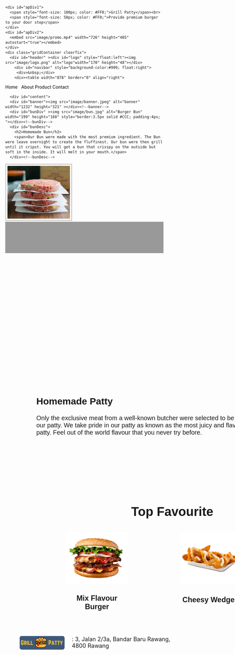 <!doctype html>
<!--[if lt IE 7]> <html class="ie6 oldie"> <![endif]-->
<!--[if IE 7]>    <html class="ie7 oldie"> <![endif]-->
<!--[if IE 8]>    <html class="ie8 oldie"> <![endif]-->
<!--[if gt IE 8]><!--> <html class="">
<!--<![endif]-->
<head>
<meta charset="utf-8">
<meta name="viewport" content="width=device-width, initial-scale=1">
<title>Untitled Document</title>
<link href="source/boilerplate.css" rel="stylesheet" type="text/css">
<link href="source/template.css" rel="stylesheet" type="text/css">
<style type="text/css">
#header{
	height:50px;
	background-color:#999;
}
#logo{
	height:82;
	width:170;
}
#navibar{
	width: 82%;
	clip: rect(auto,auto,0px,auto);	
}
.pagelink{
	color:black;
    text-decoration:none;
}
#content{
	height:2000px;
	background-color: #FC3;
}
#footer{
	height:100px;
	background-color:#999;
}
#bunDiv {
	position: absolute;
	width: 228px;
	height: 186px;
	z-index: 1;
	left: 313px;
	top: 991px;
}

#bunDesc {
	position: absolute;
	width: 691px;
	height: 115px;
	z-index: 2;
	left: 562px;
	top: 962px;
	font-family: "Trebuchet MS", Arial, Helvetica, sans-serif;
	font-size: 20px
}

#patty {
	position: absolute;
	width: 200px;
	height: 115px;
	z-index: 3;
	left: 1040px;
	top: 1269px;
}
#pattyDesc {
	position: absolute;
	width: 691px;
	height: 115px;
	z-index: 2;
	left: 327px;
	top: 1269px;
	font-family: "Trebuchet MS", Arial, Helvetica, sans-serif;
	font-size: 20px
}
#topfav {
	position: absolute;
	width: 274px;
	height: 78px;
	z-index: 2;
	left: 623px;
	top: 1601px;
	font-family: "Trebuchet MS", Arial, Helvetica, sans-serif;
	font-size: 20px
}
#mix {
	position: absolute;
	width: 200px;
	height: 115px;
	z-index: 3;
	left: 420px;
	top: 1744px;
}
#mixDesc {
	position: absolute;
	width: 194px;
	height: 115px;
	z-index: 2;
	left: 423px;
	top: 1909px;
	font-family: "Trebuchet MS", Arial, Helvetica, sans-serif;
	font-size: 20px
}
#wedges {
	position: absolute;
	width: 200px;
	height: 115px;
	z-index: 3;
	left: 786px;
	top: 1743px;
}
#wedgesDesc {
	position: absolute;
	width: 286px;
	height: 115px;
	z-index: 2;
	left: 739px;
	top: 1914px;
	font-family: "Trebuchet MS", Arial, Helvetica, sans-serif;
	font-size: 20px
}
#apDiv1 {
	position: absolute;
	left: 360px;
	top: 100px;
	width: 949px;
	height: 221px;
	z-index: 4;
	font-family: "Trebuchet MS", Arial, Helvetica, sans-serif;
	color: #FFF;
}
#apDiv2 {
	position: absolute;
	left: 458px;
	top: 454px;
	width: 725px;
	height: 405px;
	z-index: 5;
}
#apDiv9 {
	position: absolute;
	left: 1166px;
	top: 2074px;
	width: 41px;
	height: 42px;
	z-index: 11;
}
#apDiv10 {
	position: absolute;
	left: 1223px;
	top: 2073px;
	width: 41px;
	height: 39px;
	z-index: 12;
}
#apDiv11 {
	position: absolute;
	left: 1283px;
	top: 2072px;
	width: 55px;
	height: 46px;
	z-index: 13;
}
#apDiv12 {
	position: absolute;
	left: 272px;
	top: 2074px;
	width: 147px;
	height: 47px;
	z-index: 14;
}
#apDiv13 {
	position: absolute;
	left: 440px;
	top: 2075px;
	width: 352px;
	height: 46px;
	z-index: 15;
	font-size: 18px;
}
</style>
<!-- 
To learn more about the conditional comments around the html tags at the top of the file:
paulirish.com/2008/conditional-stylesheets-vs-css-hacks-answer-neither/
Do the following if you're using your customized build of modernizr (http://www.modernizr.com/):
* insert the link to your js here
* remove the link below to the html5shiv
* add the "no-js" class to the html tags at the top
* you can also remove the link to respond.min.js if you included the MQ Polyfill in your modernizr build 
-->
<!--[if lt IE 9]>
<script src="//html5shiv.googlecode.com/svn/trunk/html5.js"></script>
<![endif]-->
<script src="source/respond.min.js"></script>
</head>
<body>
<div id="apDiv9"><img src="image/fb.png" alt="facebook" width="43" height="40"></div>
<div id="apDiv10"><img src="image/ig.png" alt="insta"></div>
	<div id="apDiv11"><img src="image/wa.png" alt="whatsapp" width="42" height="46"></div>
	<div id="apDiv12"><img src="image/logo.png" alt="logo"></div>
<div id="apDiv13">
	  <span>: 3, Jalan 2/3a, Bandar Baru Rawang,</span>
	  <br><span>4800 Rawang</span>
	</div>
	
	<div id="apDiv1">
	  <span style="font-size: 100px; color: #FF0;">Grill Patty</span><br>
	  <span style="font-size: 50px; color: #FF0;">Provide premium burger to your door step</span>
	</div>
	<div id="apDiv2">
	  <embed src="image/promo.mp4" width="726" height="405" autostart="true"></embed>
	</div>
	<div class="gridContainer clearfix">
      <div id="header" ><div id="logo" style="float:left"><img src="image/logo.png" alt="logo"width="170" height="48"></div>
        <div id="navibar" style="background-color:#999; float:right">
         <div>&nbsp;</div> 
        <div><table width="878" border="0" align="right">
  <tr style="font-family:Verdana, Geneva, sans-serif; font-weight:bolder; font-size:16px">
    <td width="140"><a href="index.html" class="pagelink">Home</a></td>
    <td width="22">&nbsp;</td>
    <td width="139"><a href="about.html" class="pagelink">About</a></td>
    <td width="184"><a href="product.html" class="pagelink" target="_parent">Product</a></td>
    <td width="184"><a href="contact.html" class="pagelink" target="_parent">Contact</a></td>
    <td width="149">&nbsp;</td>
    <td width="17">&nbsp;</td>
    <td width="109">&nbsp;</td>
    
    
  </tr>
</table></div>
</div><!--navibar-->
      </div><!--header-->
      
      <div id="content">
      <div id="banner"><img src="image/banner.jpeg" alt="banner" width="1232" height="321" ></div><!--banner-->
      <div id="bunDiv" ><img src="image/bun.jpg" alt="Burger Bun" width="199" height="168" style="border:3.5px solid #CCC; padding:4px; "></div><!--bunDiv-->
      <div id="bunDesc">
        <h2>Homemade Bun</h2>
        <span>Our Bun were made with the most premium ingredient. The Bun were leave overnight to create the fluffinest. Our bun were then grill until it cripst. You will get a bun that crisspy on the outside but soft in the inside. It will melt in your mouth.</span>
      </div><!--bunDesc-->
      
<div id="patty"><img src="image/patty.jpg" alt="Burger Bun" width="199" height="168" style="border:3.5px solid #CCC; padding:4px; "></div><!--patty-->
<div id="pattyDesc"><h2>Homemade Patty</h2>
  Only the exclusive meat from a well-known butcher were selected to be use in our patty. We take pride in our patty as known as the most juicy and flavourfull patty. Feel out of the world flavour that you never try before.
</div><!--pattyDesc-->

<div id="topfav"><h1 align="center">Top Favourite </h1>
  
</div><!--topfav-->
<div id="mix"><a href="mixb.html"><img src="image/mix.png" alt="Burger Bun" width="199" height="168" ></a></div><!--beverage-->
<div id="mixDesc">
  <h3 align="center">Mix Flavour Burger</h3>
  <p align="center">&nbsp;</p>
  </div><!--bevDesc-->
  
  <div id="wedges"><a href="wedges.html"><img src="image/wedges.png" alt="Burger Bun" width="199" height="168" ></a></div><!--side-->
<div id="wedgesDesc">
  <h3 align="center">Cheesy Wedges </h3>
  <p align="center">&nbsp;</p>
  </div><!--sideDesc-->

</div><!--content-->

      
<div id="footer"></div><!--footer-->
</div><!--container-->
</body>
</html>
